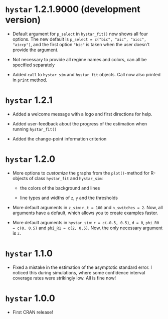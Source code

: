 # `hystar` 1.2.1.9000 (development version)

* Default argument for `p_select` in `hystar_fit()` now shows all four options. The new default is `p_select = c("bic", "aic", "aicc", "aiccp")`, and the first option `"bic"` is taken when the user doesn't provide the argument.

* Not necessary to provide all regime names and colors, can all be specified separately

* Added `call` to `hystar_sim` and `hystar_fit` objects. Call now also printed in `print` method.

# `hystar` 1.2.1

* Added a welcome message with a logo and first directions for help.

* Added user-feedback about the progress of the estimation when running `hystar_fit()`

* Added the change-point information criterion

# `hystar` 1.2.0

* More options to *customize* the graphs from the `plot()`-method for R-objects of class `hystar_fit` and `hystar_sim`:

  - the colors of the background and lines
  
  - line types and widths of `z`, `y` and the thresholds

* More default arguments in `z_sim`: `n_t = 100` and `n_switches = 2`. Now, all arguments have a default, which allows you to create examples faster.

* More default arguments in `hystar_sim`: `r = c(-0.5, 0.5)`, `d = 0`, `phi_R0 = c(0, 0.5)` and `phi_R1 = c(2, 0.5)`. Now, the only necessary argument is `z`.

# `hystar` 1.1.0

* Fixed a mistake in the estimation of the asymptotic standard error. I noticed this during simulations, where some confidence interval coverage rates were strikingly low. All is fine now!

# `hystar` 1.0.0

* First CRAN release!


